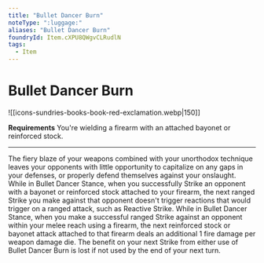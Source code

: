 ```yaml
---
title: "Bullet Dancer Burn"
noteType: ":luggage:"
aliases: "Bullet Dancer Burn"
foundryId: Item.cXPU8QWgvCLRudlN
tags:
  - Item
---
```


# Bullet Dancer Burn
![[icons-sundries-books-book-red-exclamation.webp|150]]

**Requirements** You're wielding a firearm with an attached bayonet or reinforced stock.

* * *

The fiery blaze of your weapons combined with your unorthodox technique leaves your opponents with little opportunity to capitalize on any gaps in your defenses, or properly defend themselves against your onslaught. While in Bullet Dancer Stance, when you successfully Strike an opponent with a bayonet or reinforced stock attached to your firearm, the next ranged Strike you make against that opponent doesn't trigger reactions that would trigger on a ranged attack, such as Reactive Strike. While in Bullet Dancer Stance, when you make a successful ranged Strike against an opponent within your melee reach using a firearm, the next reinforced stock or bayonet attack attached to that firearm deals an additional 1 fire damage per weapon damage die. The benefit on your next Strike from either use of Bullet Dancer Burn is lost if not used by the end of your next turn.
